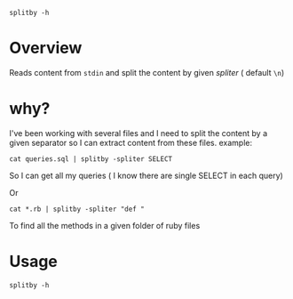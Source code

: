 `splitby -h`

# Overview
Reads content from `stdin` and split the content by given _spliter_ ( default `\n`)

# why?

I've been working with several files and I need to split the content
by a given separator so I can extract content from these files.
example:

```
cat queries.sql | splitby -spliter SELECT
```

So I can get all my queries ( I know there are single SELECT in each query)

Or

```
cat *.rb | splitby -spliter "def "
```

To find all the methods in a given folder of ruby files

# Usage

```
splitby -h
```
